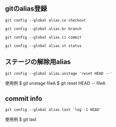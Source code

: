 ## gitのalias登録
```
git config --global alias.co checkout
```

```
git config --global alias.br branch
```

```
git config --global alias.ci commit
```

```
git config --global alias.st status
```

## ステージの解除用alias
```
git config --global alias.unstage 'reset HEAD --'
```
使用例
$ git unstage fileA
$ git reset HEAD -- fileA

## commit info
```
git config --global alias.last 'log -1 HEAD'
```
使用例
$ git last